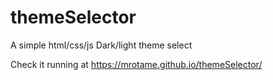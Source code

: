 # themeSelector

A simple html/css/js Dark/light theme select

Check it running at https://mrotame.github.io/themeSelector/
